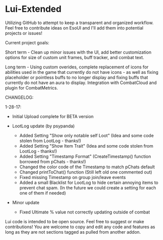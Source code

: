 # Lui-Extended

Utilizing GitHub to attempt to keep a transparent and organized workflow. Feel free to contribute ideas on EsoUI and I'll add them into potential projects or issues!

Current project goals:

Short term - Clean up minor issues with the UI, add better customization options for size of custom unit frames, buff tracker, and combat text.

Long term - Using custom overides, complete replacement of icons for abilities used in the game that currently do not have icons - as well as fixing placeholder or pointless buffs to no longer display and fixing buffs that currently do not have an aura to display. Integration with CombatCloud and plugin for CombatMetrics.

CHANGELOG:

1-28-17:

- Initial Upload complete for BETA version 

- LootLog update (by psypanda)
    - Added Setting "Show only notable self Loot" (Idea and some code stolen from LootLog - thanks!)
    - Added Setting "Show Item Trait" (Idea and some code stolen from LootLog - thanks!)
    - Added Setting "Timestamp Format" (CreateTimestamp() function borrowed from pChats - thanks!)
    - Changed the color code of the Timestamp to match pChats default
    - Changed printToChat() function (Still left old one commented out)
    - Fixed missing Timestamp on group join/leave events
    - Added a small Blacklist for LootLog to hide certain annoying items to prevent chat spam. (In the future we could create a setting for each one of them if needed)
    
- Minor update
    - Fixed Ultimate % value not correctly updating outside of combat


Lui code is intended to be open source. Feel free to suggest or make contributions!
You are welcome to copy and edit any code and features as long as they are not sections tagged as pulled from another addon.
